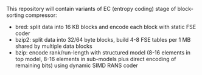 This repository will contain variants of EC (entropy coding) stage of block-sorting compressor:
- bred: split data into 16 KB blocks and encode each block with static FSE coder
- bzip2: split data into 32/64 byte blocks, build 4-8 FSE tables per 1 MB shared by multiple data blocks
- bzip: encode rank/run-length with structured model (8-16 elements in top model, 8-16 elements in sub-models plus direct encoding of remaining bits) using dynamic SIMD RANS coder
